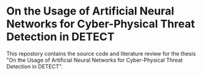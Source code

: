 # On the Usage of Artificial Neural Networks for Cyber-Physical Threat Detection in DETECT
This repostory contains the source code and literature review for the thesis "On the Usage of Artificial Neural Networks for Cyber-Physical Threat Detection in DETECT".